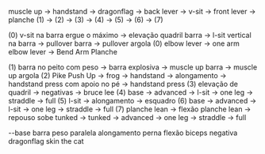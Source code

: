 muscle up -> handstand -> dragonflag -> back lever -> v-sit -> front lever -> planche
    (1)   ->    (2)    ->    (3)     ->     (4)    ->   (5) ->     (6)     ->   (7) 

(0) v-sit na barra ergue o máximo -> elevação quadril barra -> l-sit vertical na barra -> pullover barra -> pullover argola
(0) elbow lever -> one arm elbow lever -> Bend Arm Planche
 
(1) barra no peito com peso -> barra explosiva -> muscle up barra -> muscle up argola
(2) Pike Push Up -> frog -> handstand -> alongamento -> handstand press com apoio no pé -> handstand press
(3) elevação de quadril -> negativas -> bruce lee
(4) base -> advanced -> l-sit -> one leg -> straddle -> full
(5) l-sit -> alongamento -> esquadro
(6) base -> advanced -> l-sit -> one leg -> straddle -> full
(7) planche lean -> flexão planche lean -> repouso sobe tunked -> tunked -> advanced -> one leg -> straddle -> full

--base
barra peso
paralela
alongamento perna
flexão biceps
negativa dragonflag
skin the cat

